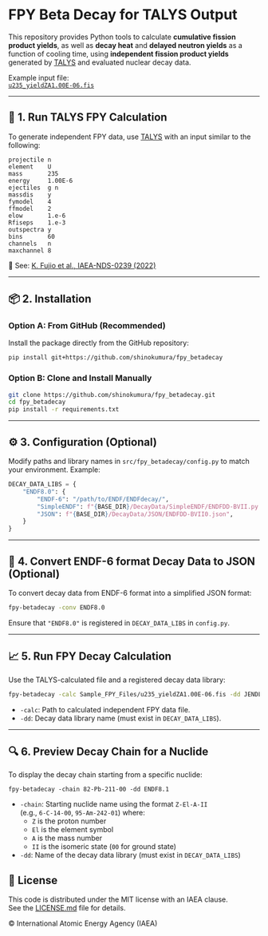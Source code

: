 # FPY Beta Decay for TALYS Output

This repository provides Python tools to calculate **cumulative fission product yields**, as well as **decay heat** and **delayed neutron yields** as a function of cooling time, using **independent fission product yields** generated by [TALYS](https://nds.iaea.org/talys/) and evaluated nuclear decay data.

Example input file:  
[`u235_yieldZA1.00E-06.fis`](https://github.com/shinokumura/FPY_betadecay/blob/main/Sample_FPY_Files/u235_yieldZA1.00E-06.fis.gef)

---

## 🧪 1. Run TALYS FPY Calculation

To generate independent FPY data, use [TALYS](https://nds.iaea.org/talys/) with an input similar to the following:

```text
projectile n
element    U
mass       235
energy     1.00E-6
ejectiles  g n
massdis    y
fymodel    4
ffmodel    2
elow       1.e-6
Rfiseps    1.e-3
outspectra y
bins       60
channels   n
maxchannel 8
```

📘 See: [K. Fujio et al., IAEA-NDS-0239 (2022)](https://doi.org/10.61092/iaea.gt8c-xz0h)

---

## 📦 2. Installation

### Option A: From GitHub (Recommended)

Install the package directly from the GitHub repository:

```bash
pip install git+https://github.com/shinokumura/fpy_betadecay
```

### Option B: Clone and Install Manually

```bash
git clone https://github.com/shinokumura/fpy_betadecay.git
cd fpy_betadecay
pip install -r requirements.txt
```

---

## ⚙️ 3. Configuration (Optional)

Modify paths and library names in `src/fpy_betadecay/config.py` to match your environment. Example:

```python
DECAY_DATA_LIBS = {
    "ENDF8.0": {
        "ENDF-6": "/path/to/ENDF/ENDFdecay/",
        "SimpleENDF": f"{BASE_DIR}/DecayData/SimpleENDF/ENDFDD-BVII.py.dat",
        "JSON": f"{BASE_DIR}/DecayData/JSON/ENDFDD-BVII0.json",
    }
}
```

---

## 🔄 4. Convert ENDF-6 format Decay Data to JSON (Optional)

To convert decay data from ENDF-6 format into a simplified JSON format:

```bash
fpy-betadecay -conv ENDF8.0
```

Ensure that `"ENDF8.0"` is registered in `DECAY_DATA_LIBS` in `config.py`.

---

## 📈 5. Run FPY Decay Calculation

Use the TALYS-calculated file and a registered decay data library:

```bash
fpy-betadecay -calc Sample_FPY_Files/u235_yieldZA1.00E-06.fis -dd JENDL5.0
```

- `-calc`: Path to calculated independent FPY data file.
- `-dd`: Decay data library name (must exist in `DECAY_DATA_LIBS`).

---

## 🔍 6. Preview Decay Chain for a Nuclide

To display the decay chain starting from a specific nuclide:
```
fpy-betadecay -chain 82-Pb-211-00 -dd ENDF8.1
```

- `-chain`: Starting nuclide name using the format `Z-El-A-II`  
   (e.g., `6-C-14-00`, `95-Am-242-01`) where:
   - `Z` is the proton number
   - `El` is the element symbol
   - `A` is the mass number
   - `II` is the isomeric state (`00` for ground state)
- `-dd`: Name of the decay data library (must exist in `DECAY_DATA_LIBS`)



## 📝 License

This code is distributed under the MIT license with an IAEA clause.  
See the [LICENSE.md](LICENSE.md) file for details.

© International Atomic Energy Agency (IAEA)

